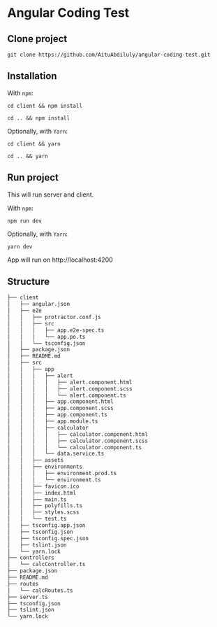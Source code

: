 # Angular Coding Test

## Clone project

    git clone https://github.com/AituAbdiluly/angular-coding-test.git

## Installation

With `npm`:

    cd client && npm install
    
    cd .. && npm install


Optionally, with `Yarn`:

    cd client && yarn
    
    cd .. && yarn
    

## Run project

This will run server and client.

With `npm`:

    npm run dev

Optionally, with `Yarn`:

    yarn dev


App will run on http://localhost:4200

## Structure

```bash
├── client
│   ├── angular.json
│   ├── e2e
│   │   ├── protractor.conf.js
│   │   ├── src
│   │   │   ├── app.e2e-spec.ts
│   │   │   └── app.po.ts
│   │   └── tsconfig.json
│   ├── package.json
│   ├── README.md
│   ├── src
│   │   ├── app
│   │   │   ├── alert
│   │   │   │   ├── alert.component.html
│   │   │   │   ├── alert.component.scss
│   │   │   │   └── alert.component.ts
│   │   │   ├── app.component.html
│   │   │   ├── app.component.scss
│   │   │   ├── app.component.ts
│   │   │   ├── app.module.ts
│   │   │   ├── calculator
│   │   │   │   ├── calculator.component.html
│   │   │   │   ├── calculator.component.scss
│   │   │   │   └── calculator.component.ts
│   │   │   └── data.service.ts
│   │   ├── assets
│   │   ├── environments
│   │   │   ├── environment.prod.ts
│   │   │   └── environment.ts
│   │   ├── favicon.ico
│   │   ├── index.html
│   │   ├── main.ts
│   │   ├── polyfills.ts
│   │   ├── styles.scss
│   │   └── test.ts
│   ├── tsconfig.app.json
│   ├── tsconfig.json
│   ├── tsconfig.spec.json
│   ├── tslint.json
│   └── yarn.lock
├── controllers
│   └── calcController.ts
├── package.json
├── README.md
├── routes
│   └── calcRoutes.ts
├── server.ts
├── tsconfig.json
├── tslint.json
└── yarn.lock
```